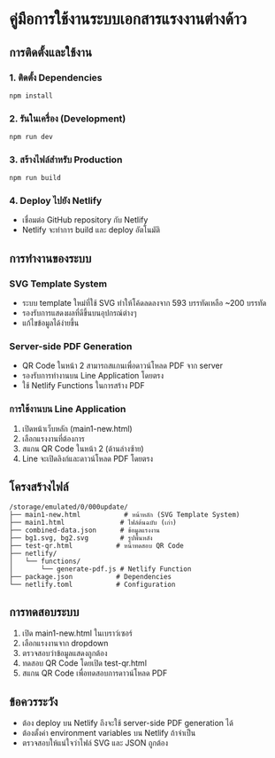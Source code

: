 # คู่มือการใช้งานระบบเอกสารแรงงานต่างด้าว

## การติดตั้งและใช้งาน

### 1. ติดตั้ง Dependencies
```bash
npm install
```

### 2. รันในเครื่อง (Development)
```bash
npm run dev
```

### 3. สร้างไฟล์สำหรับ Production
```bash
npm run build
```

### 4.  Deploy ไปยัง Netlify
- เชื่อมต่อ GitHub repository กับ Netlify
- Netlify จะทำการ build และ deploy อัตโนมัติ

## การทำงานของระบบ

### SVG Template System
- ระบบ template ใหม่ที่ใช้ SVG ทำให้โค้ดลดลงจาก 593 บรรทัดเหลือ ~200 บรรทัด
- รองรับการแสดงผลที่ดีขึ้นบนอุปกรณ์ต่างๆ
- แก้ไขข้อมูลได้ง่ายขึ้น

### Server-side PDF Generation
- QR Code ในหน้า 2 สามารถสแกนเพื่อดาวน์โหลด PDF จาก server
- รองรับการทำงานบน Line Application โดยตรง
- ใช้ Netlify Functions ในการสร้าง PDF

### การใช้งานบน Line Application
1. เปิดหน้าเว็บหลัก (main1-new.html)
2. เลือกแรงงานที่ต้องการ
3. สแกน QR Code ในหน้า 2 (ด้านล่างซ้าย)
4. Line จะเปิดลิงก์และดาวน์โหลด PDF โดยตรง

## โครงสร้างไฟล์

```
/storage/emulated/0/000update/
├── main1-new.html           # หน้าหลัก (SVG Template System)
├── main1.html              # ไฟล์ต้นฉบับ (เก่า)
├── combined-data.json      # ข้อมูลแรงงาน
├── bg1.svg, bg2.svg        # รูปพื้นหลัง
├── test-qr.html           # หน้าทดสอบ QR Code
├── netlify/
│   └── functions/
│       └── generate-pdf.js # Netlify Function
├── package.json           # Dependencies
└── netlify.toml           # Configuration
```

## การทดสอบระบบ

1. เปิด main1-new.html ในเบราว์เซอร์
2. เลือกแรงงานจาก dropdown
3. ตรวจสอบว่าข้อมูลแสดงถูกต้อง
4. ทดสอบ QR Code โดยเปิด test-qr.html
5. สแกน QR Code เพื่อทดสอบการดาวน์โหลด PDF

## ข้อควรระวัง

- ต้อง deploy บน Netlify ถึงจะใช้ server-side PDF generation ได้
- ต้องตั้งค่า environment variables บน Netlify ถ้าจำเป็น
- ตรวจสอบให้แน่ใจว่าไฟล์ SVG และ JSON ถูกต้อง